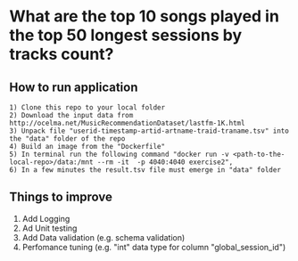 
# What are the top 10 songs played in the top 50 longest sessions by tracks count?

## How to run application

    1) Clone this repo to your local folder
    2) Download the input data from http://ocelma.net/MusicRecommendationDataset/lastfm-1K.html
    3) Unpack file "userid-timestamp-artid-artname-traid-traname.tsv" into the "data" folder of the repo
    4) Build an image from the "Dockerfile"
    5) In terminal run the following command "docker run -v <path-to-the-local-repo>/data:/mnt --rm -it  -p 4040:4040 exercise2", 
    6) In a few minutes the result.tsv file must emerge in "data" folder


## Things to improve

1) Add Logging
2) Ad Unit testing
3) Add Data validation (e.g. schema validation)
4) Perfomance tuning (e.g. "int" data type for column "global_session_id")
